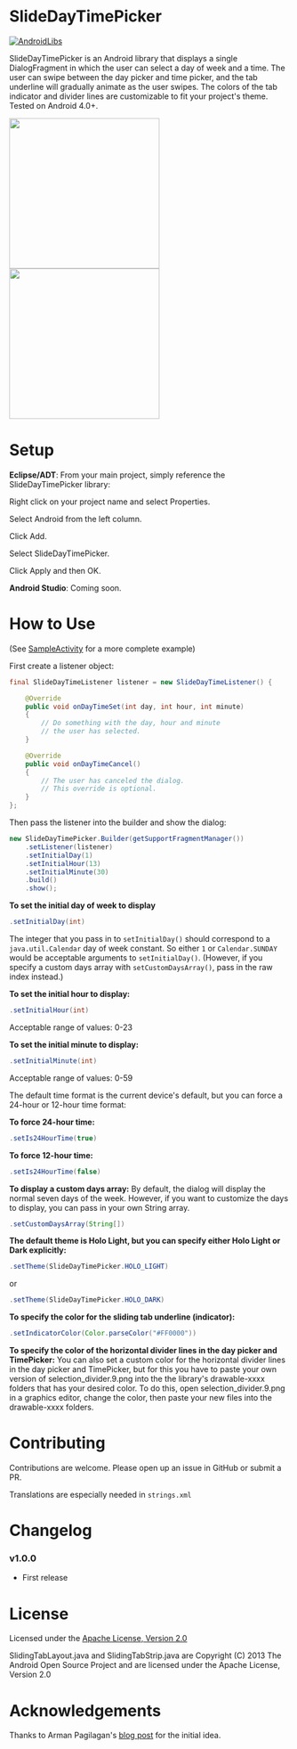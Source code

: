 SlideDayTimePicker
===================

[![AndroidLibs](https://img.shields.io/badge/AndroidLibs-SlideDayTimePicker-brightgreen.svg?style=flat)](https://android-libs.com/lib/slidedaytimepicker?utm_source=github-badge&utm_medium=github-badge&utm_campaign=github-badge)

SlideDayTimePicker is an Android library that displays a single DialogFragment in which the user can select a day of week and a time. The user can swipe between the day picker and time picker, and the tab underline will gradually animate as the user swipes. The colors of the tab indicator and divider lines are customizable to fit your project's theme. Tested on Android 4.0+.

<img src="https://raw.github.com/jjobes/SlideDayTimePicker/master/screenshots/1.png" width="270" style="margin-right:10px;">
<img src="https://raw.github.com/jjobes/SlideDayTimePicker/master/screenshots/2.png" width="270">

Setup
=====

**Eclipse/ADT**:
From your main project, simply reference the SlideDayTimePicker library:

Right click on your project name and select Properties.

Select Android from the left column.

Click Add.

Select SlideDayTimePicker.

Click Apply and then OK.

**Android Studio**:
Coming soon.

How to Use
==========
(See [SampleActivity](https://github.com/jjobes/SlideDayTimePicker/blob/master/SlideDayTimePickerSample/src/com/github/jjobes/slidedaytimepicker/sample/SampleActivity.java) for a more complete example)

First create a listener object:

``` java
final SlideDayTimeListener listener = new SlideDayTimeListener() {

    @Override
    public void onDayTimeSet(int day, int hour, int minute)
    {
        // Do something with the day, hour and minute
        // the user has selected.
    }

    @Override
    public void onDayTimeCancel()
    {
        // The user has canceled the dialog.
        // This override is optional.
    }
};
```

Then pass the listener into the builder and show the dialog:

``` java
new SlideDayTimePicker.Builder(getSupportFragmentManager())
    .setListener(listener)
    .setInitialDay(1)
    .setInitialHour(13)
    .setInitialMinute(30)
    .build()
    .show();
```

**To set the initial day of week to display**

``` java
.setInitialDay(int)
```

The integer that you pass in to `setInitialDay()` should correspond to a `java.util.Calendar` day of week constant. So either `1` or `Calendar.SUNDAY` would be acceptable arguments to `setInitialDay()`. (However, if you specify a custom days array with `setCustomDaysArray()`, pass in the raw index instead.)

**To set the initial hour to display:**

``` java
.setInitialHour(int)
```

Acceptable range of values: 0-23

**To set the initial minute to display:**
``` java
.setInitialMinute(int)
```

Acceptable range of values: 0-59

The default time format is the current device's default, but you can force a 24-hour or 12-hour time format:

**To force 24-hour time:**

``` java
.setIs24HourTime(true)
```

**To force 12-hour time:**
``` java
.setIs24HourTime(false)
```

**To display a custom days array:**
By default, the dialog will display the normal seven days of the week. However, if you want to customize the days to display, you can pass in your own String array.
``` java
.setCustomDaysArray(String[])
```

**The default theme is Holo Light, but you can specify either Holo Light or Dark explicitly:**
``` java
.setTheme(SlideDayTimePicker.HOLO_LIGHT)
```
or
``` java
.setTheme(SlideDayTimePicker.HOLO_DARK)
```

**To specify the color for the sliding tab underline (indicator):**
``` java
.setIndicatorColor(Color.parseColor("#FF0000"))
```

**To specify the color of the horizontal divider lines in the day picker and TimePicker:**
You can also set a custom color for the horizontal divider lines in the day picker and TimePicker, but for this you have to paste your own version of selection_divider.9.png into the the library's drawable-xxxx folders that has your desired color. To do this, open selection_divider.9.png in a graphics editor, change the color, then paste your new files into the drawable-xxxx folders.

Contributing
============
Contributions are welcome. Please open up an issue in GitHub or submit a PR.

Translations are especially needed in `strings.xml`

Changelog
=========

### v1.0.0

* First release

License
=======
Licensed under the [Apache License, Version 2.0](http://www.apache.org/licenses/LICENSE-2.0.html)

SlidingTabLayout.java and SlidingTabStrip.java are Copyright (C) 2013 The Android Open Source Project and are licensed under the Apache License, Version 2.0

Acknowledgements
================
Thanks to Arman Pagilagan's [blog post](http://armanpagilagan.blogspot.com/2014/05/creating-custom-date-and-time-picker-in.html) for the initial idea.
